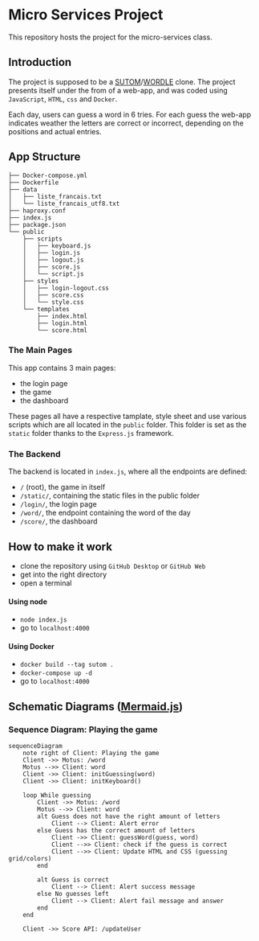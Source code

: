# Micro Services Project 
This repository hosts the project for the micro-services class. 

## Introduction
The project is supposed to be a [SUTOM](https://sutom.nocle.fr/#)/[WORDLE](https://www.nytimes.com/games/wordle/index.html) clone. The project presents itself under the from of a web-app, and was coded using `JavaScript`, `HTML`, `css` and `Docker`. 

Each day, users can guess a word in 6 tries. For each guess the web-app indicates weather the letters are correct or incorrect, depending on the positions and actual entries. 

## App Structure
```
├── Docker-compose.yml
├── Dockerfile
├── data
│   ├── liste_francais.txt
│   └── liste_francais_utf8.txt
├── haproxy.conf
├── index.js
├── package.json
└── public
    ├── scripts
    │   ├── keyboard.js
    │   ├── login.js
    │   ├── logout.js
    │   ├── score.js
    │   └── script.js
    ├── styles
    │   ├── login-logout.css
    │   ├── score.css
    │   └── style.css
    └── templates
        ├── index.html
        ├── login.html
        └── score.html
```

### The Main Pages
This app contains 3 main pages:
- the login page
- the game
- the dashboard

These pages all have a respective tamplate, style sheet and use various scripts which are all located in the `public` folder. This folder is set as the `static` folder thanks to the `Express.js` framework.

### The Backend
The backend is located in `index.js`, where all the endpoints are defined:
- `/` (root), the game in itself
- `/static/`, containing the static files in the public folder
- `/login/`, the login page
- `/word/`, the endpoint containing the word of the day
- `/score/`, the dashboard


## How to make it work

- clone the repository using `GitHub Desktop` or `GitHub Web`
- get into the right directory 
- open a terminal

#### Using node
- `node index.js`
- go to `localhost:4000`

#### Using Docker
- `docker build --tag sutom .`
- `docker-compose up -d`
- go to `localhost:4000`

## Schematic Diagrams ([Mermaid.js](https://mermaid-js.github.io/))

### Sequence Diagram: Playing the game

```mermaid
sequenceDiagram
    note right of Client: Playing the game
    Client ->> Motus: /word
    Motus -->> Client: word
    Client ->> Client: initGuessing(word)
    Client ->> Client: initKeyboard()

    loop While guessing
        Client ->> Motus: /word
        Motus -->> Client: word
        alt Guess does not have the right amount of letters
            Client --> Client: Alert error
        else Guess has the correct amount of letters
            Client ->> Client: guessWord(guess, word)
            Client -->> Client: check if the guess is correct
            Client -->> Client: Update HTML and CSS (guessing grid/colors)
        end 

        alt Guess is correct
            Client --> Client: Alert success message
        else No guesses left
            Client --> Client: Alert fail message and answer
        end
    end

    Client ->> Score API: /updateUser
```